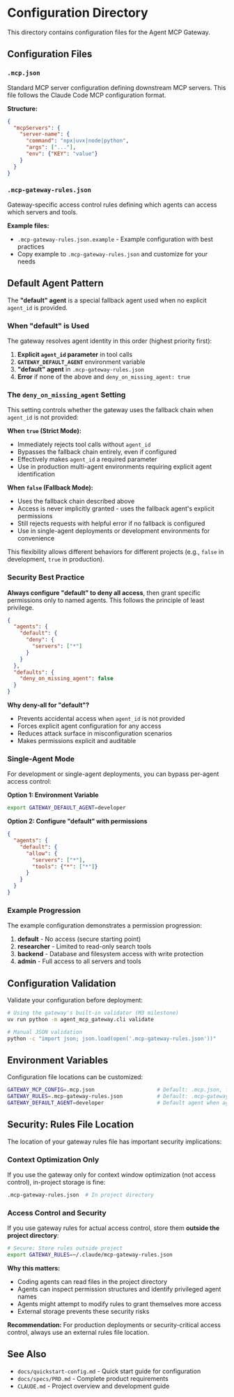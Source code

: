 # Configuration Directory

This directory contains configuration files for the Agent MCP Gateway.

## Configuration Files

### `.mcp.json`
Standard MCP server configuration defining downstream MCP servers. This file follows the Claude Code MCP configuration format.

**Structure:**
```json
{
  "mcpServers": {
    "server-name": {
      "command": "npx|uvx|node|python",
      "args": ["..."],
      "env": {"KEY": "value"}
    }
  }
}
```

### `.mcp-gateway-rules.json`
Gateway-specific access control rules defining which agents can access which servers and tools.

**Example files:**
- `.mcp-gateway-rules.json.example` - Example configuration with best practices
- Copy example to `.mcp-gateway-rules.json` and customize for your needs

## Default Agent Pattern

The **"default" agent** is a special fallback agent used when no explicit `agent_id` is provided.

### When "default" is Used

The gateway resolves agent identity in this order (highest priority first):

1. **Explicit `agent_id` parameter** in tool calls
2. **`GATEWAY_DEFAULT_AGENT`** environment variable
3. **"default" agent** in `.mcp-gateway-rules.json`
4. **Error** if none of the above and `deny_on_missing_agent: true`

### The `deny_on_missing_agent` Setting

This setting controls whether the gateway uses the fallback chain when `agent_id` is not provided:

**When `true` (Strict Mode):**
- Immediately rejects tool calls without `agent_id`
- Bypasses the fallback chain entirely, even if configured
- Effectively makes `agent_id` a required parameter
- Use in production multi-agent environments requiring explicit agent identification

**When `false` (Fallback Mode):**
- Uses the fallback chain described above
- Access is never implicitly granted - uses the fallback agent's explicit permissions
- Still rejects requests with helpful error if no fallback is configured
- Use in single-agent deployments or development environments for convenience

This flexibility allows different behaviors for different projects (e.g., `false` in development, `true` in production).

### Security Best Practice

**Always configure "default" to deny all access**, then grant specific permissions only to named agents. This follows the principle of least privilege.

```json
{
  "agents": {
    "default": {
      "deny": {
        "servers": ["*"]
      }
    }
  },
  "defaults": {
    "deny_on_missing_agent": false
  }
}
```

**Why deny-all for "default"?**
- Prevents accidental access when `agent_id` is not provided
- Forces explicit agent configuration for any access
- Reduces attack surface in misconfiguration scenarios
- Makes permissions explicit and auditable

### Single-Agent Mode

For development or single-agent deployments, you can bypass per-agent access control:

**Option 1: Environment Variable**
```bash
export GATEWAY_DEFAULT_AGENT=developer
```

**Option 2: Configure "default" with permissions**
```json
{
  "agents": {
    "default": {
      "allow": {
        "servers": ["*"],
        "tools": {"*": ["*"]}
      }
    }
  }
}
```

### Example Progression

The example configuration demonstrates a permission progression:

1. **default** - No access (secure starting point)
2. **researcher** - Limited to read-only search tools
3. **backend** - Database and filesystem access with write protection
4. **admin** - Full access to all servers and tools

## Configuration Validation

Validate your configuration before deployment:

```bash
# Using the gateway's built-in validator (M3 milestone)
uv run python -m agent_mcp_gateway.cli validate

# Manual JSON validation
python -c "import json; json.load(open('.mcp-gateway-rules.json'))"
```

## Environment Variables

Configuration file locations can be customized:

```bash
GATEWAY_MCP_CONFIG=.mcp.json                    # Default: .mcp.json, fallback: ./config/.mcp.json
GATEWAY_RULES=.mcp-gateway-rules.json           # Default: .mcp-gateway-rules.json, fallback: ./config/.mcp-gateway-rules.json
GATEWAY_DEFAULT_AGENT=developer                 # Default agent when agent_id not provided
```

## Security: Rules File Location

The location of your gateway rules file has important security implications:

### Context Optimization Only
If you use the gateway only for context window optimization (not access control), in-project storage is fine:
```bash
.mcp-gateway-rules.json  # In project directory
```

### Access Control and Security
If you use gateway rules for actual access control, store them **outside the project directory**:

```bash
# Secure: Store rules outside project
export GATEWAY_RULES=~/.claude/mcp-gateway-rules.json
```

**Why this matters:**
- Coding agents can read files in the project directory
- Agents can inspect permission structures and identify privileged agent names
- Agents might attempt to modify rules to grant themselves more access
- External storage prevents these security risks

**Recommendation:** For production deployments or security-critical access control, always use an external rules file location.

## See Also

- `docs/quickstart-config.md` - Quick start guide for configuration
- `docs/specs/PRD.md` - Complete product requirements
- `CLAUDE.md` - Project overview and development guide
